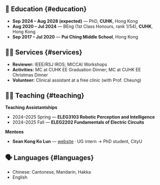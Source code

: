 ## 📖 Education {#education}
- **Sep 2024 – Aug 2028 (expected)** — PhD, **CUHK**, Hong Kong  
- **Aug 2020 – Jul 2024** — BEng (1st Class Honours, rank 1/54), **CUHK**, Hong Kong  
- **Sep 2017 – Jul 2020** — **Pui Ching Middle School**, Hong Kong

## 👨‍🔬 Services {#services}
- **Reviewer:** IEEE/RSJ IROS; MICCAI Workshops  
- **Activities:** MC at CUHK EE Graduation Dinner; MC at CUHK EE Christmas Dinner  
- **Volunteer:** Clinical assistant at a free clinic (with Prof. Cheung)  <!-- use “Physician Assistant” only if formally qualified -->

## 👨‍🏫 Teaching {#teaching}
**Teaching Assistantships**  
- 2024–2025 Spring — **ELEG3103 Robotic Perception and Intelligence**  
- 2024–2025 Fall — **ELEG2202 Fundamentals of Electric Circuits**

**Mentees**  
- **Sean Kong Ko Lun** — [website](https://seancolin.faculty.bio/) · UG intern → PhD student, CityU

## 🗣️ Languages {#languages}
- Chinese: Cantonese, Mandarin, Hakka  
- English
